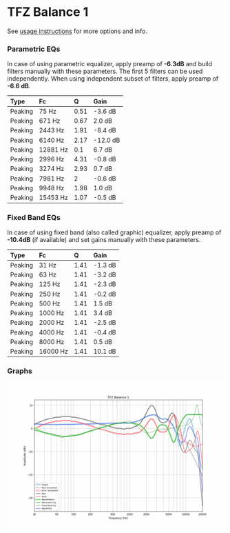 # TFZ Balance 1
See [usage instructions](https://github.com/jaakkopasanen/AutoEq#usage) for more options and info.

### Parametric EQs
In case of using parametric equalizer, apply preamp of **-6.3dB** and build filters manually
with these parameters. The first 5 filters can be used independently.
When using independent subset of filters, apply preamp of **-6.6 dB**.

| Type    | Fc       |    Q | Gain     |
|:--------|:---------|:-----|:---------|
| Peaking | 75 Hz    | 0.51 | -3.6 dB  |
| Peaking | 671 Hz   | 0.67 | 2.0 dB   |
| Peaking | 2443 Hz  | 1.91 | -8.4 dB  |
| Peaking | 6140 Hz  | 2.17 | -12.0 dB |
| Peaking | 12881 Hz | 0.1  | 6.7 dB   |
| Peaking | 2996 Hz  | 4.31 | -0.8 dB  |
| Peaking | 3274 Hz  | 2.93 | 0.7 dB   |
| Peaking | 7981 Hz  | 2    | -0.6 dB  |
| Peaking | 9948 Hz  | 1.98 | 1.0 dB   |
| Peaking | 15453 Hz | 1.07 | -0.5 dB  |

### Fixed Band EQs
In case of using fixed band (also called graphic) equalizer, apply preamp of **-10.4dB**
(if available) and set gains manually with these parameters.

| Type    | Fc       |    Q | Gain    |
|:--------|:---------|:-----|:--------|
| Peaking | 31 Hz    | 1.41 | -1.3 dB |
| Peaking | 63 Hz    | 1.41 | -3.2 dB |
| Peaking | 125 Hz   | 1.41 | -2.3 dB |
| Peaking | 250 Hz   | 1.41 | -0.2 dB |
| Peaking | 500 Hz   | 1.41 | 1.5 dB  |
| Peaking | 1000 Hz  | 1.41 | 3.4 dB  |
| Peaking | 2000 Hz  | 1.41 | -2.5 dB |
| Peaking | 4000 Hz  | 1.41 | -0.4 dB |
| Peaking | 8000 Hz  | 1.41 | 0.5 dB  |
| Peaking | 16000 Hz | 1.41 | 10.1 dB |

### Graphs
![](./TFZ%20Balance%201.png)